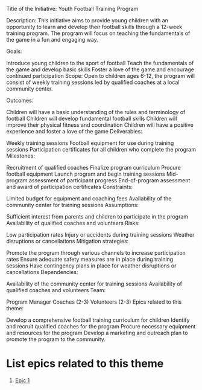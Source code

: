 Title of the Initiative: Youth Football Training Program

Description: This initiative aims to provide young children with an opportunity to learn and develop their football skills through a 12-week training program. The program will focus on teaching the fundamentals of the game in a fun and engaging way.

Goals:

Introduce young children to the sport of football
Teach the fundamentals of the game and develop basic skills
Foster a love of the game and encourage continued participation
Scope: Open to children ages 6-12, the program will consist of weekly training sessions led by qualified coaches at a local community center.

Outcomes:

Children will have a basic understanding of the rules and terminology of football
Children will develop fundamental football skills
Children will improve their physical fitness and coordination
Children will have a positive experience and foster a love of the game
Deliverables:

Weekly training sessions
Football equipment for use during training sessions
Participation certificates for all children who complete the program
Milestones:

Recruitment of qualified coaches
Finalize program curriculum
Procure football equipment
Launch program and begin training sessions
Mid-program assessment of participant progress
End-of-program assessment and award of participation certificates
Constraints:

Limited budget for equipment and coaching fees
Availability of the community center for training sessions
Assumptions:

Sufficient interest from parents and children to participate in the program
Availability of qualified coaches and volunteers
Risks:

Low participation rates
Injury or accidents during training sessions
Weather disruptions or cancellations
Mitigation strategies:

Promote the program through various channels to increase participation rates
Ensure adequate safety measures are in place during training sessions
Have contingency plans in place for weather disruptions or cancellations
Dependencies:

Availability of the community center for training sessions
Availability of qualified coaches and volunteers
Team:

Program Manager
Coaches (2-3)
Volunteers (2-3)
Epics related to this theme:

Develop a comprehensive football training curriculum for children
Identify and recruit qualified coaches for the program
Procure necessary equipment and resources for the program
Develop a marketing and outreach plan to promote the program to the community.

# List epics related to this theme
1. [Epic 1](documentation/templates/theme/initiatives/epics/epic_template.md)
